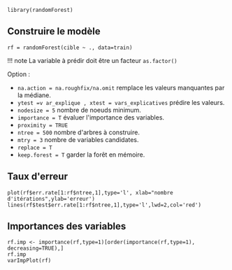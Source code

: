 ```
library(randomForest)
```

## Construire le modèle

```
rf = randomForest(cible ~ ., data=train)
```
!!! note
	La variable à prédir doit être un facteur `as.factor()`

Option :

 * `na.action = na.roughfix/na.omit` remplace les valeurs manquantes par la médiane.
 * `ytest =v ar_explique , xtest = vars_explicatives` prédire les valeurs.
 * `nodesize = 5` nombre de noeuds minimum.
 * `importance = T` évaluer l'importance des variables.
 * `proximity = TRUE`
 * `ntree = 500` nombre d'arbres à construire. 
 * `mtry = 3` nombre de variables candidates.
 * `replace = T`
 * `keep.forest = T` garder la forêt en mémoire.

## Taux d'erreur

```
plot(rf$err.rate[1:rf$ntree,1],type='l', xlab="nombre d'itérations",ylab='erreur')
lines(rf$test$err.rate[1:rf$ntree,1],type='l',lwd=2,col='red')
```

## Importances des variables

```
rf.imp <- importance(rf,type=1)[order(importance(rf,type=1), decreasing=TRUE),]
rf.imp
varImpPlot(rf)
```
